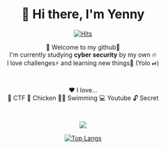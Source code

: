 <div align=center><h1> 👋 Hi there, I'm Yenny </h1>

[![Hits](https://hits.seeyoufarm.com/api/count/incr/badge.svg?url=https%3A%2F%2Fgithub.com%2FYennytime%2Fhit-counter&count_bg=%23B0E0FF&title_bg=%2390CBD9&icon=&icon_color=%23000000&title=hits&edge_flat=false)](https://hits.seeyoufarm.com)

💙 Welcome to my github💙 <br>
I'm currently studying **cyber security** by my own 🔥 <br>
I love challenges⚡️ and learning new things💫 (Yolo ⏯) <br>


#
  ❤️ I love... <br>
  🚀 CTF 🍗 Chicken 🏊‍♀️ Swimming 💻 Youtube 🔓 Secret
  
  
  #
<a href="s">
  <img src="https://github-readme-stats.vercel.app/api?username=Yennytime&theme=transparent&show_icons=true" />

  ![Top Langs](https://github-readme-stats.vercel.app/api/top-langs/?username=Yennytime&layout=compact&theme=transparent)
  </a>
</div>


